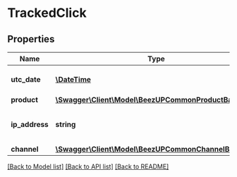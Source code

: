 # TrackedClick

## Properties
Name | Type | Description | Notes
------------ | ------------- | ------------- | -------------
**utc_date** | [**\DateTime**](\DateTime.md) | The utc date of the click | 
**product** | [**\Swagger\Client\Model\BeezUPCommonProductBasicInfo**](BeezUPCommonProductBasicInfo.md) |  | 
**ip_address** | **string** | The user&#39;s IP address related to this click | 
**channel** | [**\Swagger\Client\Model\BeezUPCommonChannelBasicInfo**](BeezUPCommonChannelBasicInfo.md) |  | 

[[Back to Model list]](../README.md#documentation-for-models) [[Back to API list]](../README.md#documentation-for-api-endpoints) [[Back to README]](../README.md)


